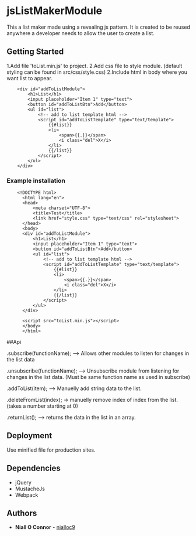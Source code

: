 # jsListMakerModule
This a list maker made using a revealing js pattern. It is created to be reused anywhere a developer needs to allow the user to create a list.

## Getting Started

1.Add file 'toList.min.js' to project.
2.Add css file to style module. (default styling can be found in src/css/style.css)
2.Include html in body where you want list to appear.

        <div id="addToListModule">
            <h1>List</h1>
            <input placeholder="Item 1" type="text">
            <button id="addToListBtn">Add</button>
            <ul id="list">
                <!-- add to list template html -->
                <script id="addToListTemplate" type="text/template">
                    {{#list}}
                    <li>
                        <span>{{.}}</span>
                        <i class="del">X</i>
                    </li>
                    {{/list}}
                </script>
            </ul>
        </div>

### Example installation

        <!DOCTYPE html>
          <html lang="en">
          <head>
              <meta charset="UTF-8">
              <title>Test</title>
              <link href="style.css" type="text/css" rel="stylesheet">
          </head>
          <body>
          <div id="addToListModule">
              <h1>List</h1>
              <input placeholder="Item 1" type="text">
              <button id="addToListBtn">Add</button>
              <ul id="list">
                  <!-- add to list template html -->
                  <script id="addToListTemplate" type="text/template">
                      {{#list}}
                      <li>
                          <span>{{.}}</span>
                          <i class="del">X</i>
                      </li>
                      {{/list}}
                  </script>
              </ul>
          </div>
          
          <script src="toList.min.js"></script>
          </body>
          </html>


##Api

.subscribe(functionName); --> Allows other modules to listen for changes in the list data

.unsubscribe(functionName); --> Unsubscribe module from listening for changes in the list data. (Must be same function name as used in subscribe)

.addToList(item); --> Manuelly add string data to the list.

.deleteFromList(index); -> manuelly remove index of index from the list. (takes a number starting at 0)

.returnList(); --> returns the data in the list in an array.

## Deployment

Use minified file for production sites.

## Dependencies

* jQuery
* MustacheJs
* Webpack

## Authors

* **Niall O Connor** - [nialloc9](https://github.com/nialloc9/jsListMakerModule)
